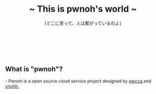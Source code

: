 <h1 align="center">~ This is pwnoh's world ~</h1>
<p align="center">⌈どこに至って、人は繋がっているのよ⌋</p>

<br><br><br><br><br>
<h2>What is "pwnoh"?</h2>
<p> - Pwnoh is a open source cloud service project designed by <a href="https://github.com/pwccaa"> pwcca </a> and <a href="https://github.com/ynohh"> ynohh. </a></p> 

